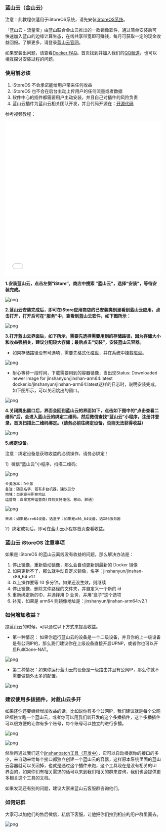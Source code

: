 ### 蓝山云（金山云）

注意：此教程仅适用于iStoreOS系统，请先安装[iStoreOS系统](/zh/guide/istoreos/README.md)。

「蓝山云 - 流量宝」由蓝山联合金山云推出的一款镜像软件，通过简单安装后可快速加入蓝山的边缘计算生态，在线共享带宽即可赚钱，每月可获取一定的现金收益回报。了解更多，请登录[蓝山云官网](https://www.bmtcloud.com.cn/)。

如果安装出问题，请查看[Docker FAQ](/zh/guide/istoreos/question.html#docker-%E7%9B%B8%E5%85%B3)。首页找到并加入我们的[QQ频道](https://pd.qq.com/s/7w59c4lvn)，也可以相互探讨安装过程的问题。

### 使用前必读

1. iStoreOS 不会承诺能给用户带来任何收益
2. iStoreOS 也不会在后台主动上传用户的任何流量或者数据
3. 软件中心的插件都需要用户主动安装，并且自己对插件的风险负责
4. 蓝山云插件为蓝山云相关团队开发，并且代码开源在：[开源代码](https://github.com/linkease/openwrt-app-actions/tree/main/applications/luci-app-bmtedge)

参考视频教程：
<iframe src="//player.bilibili.com/player.html?aid=447326734&bvid=BV1ij411B7r7&cid=1235223709&page=1" allowfullscreen="allowfullscreen" width="100%" height="500" scrolling="no" frameborder="0" sandbox="allow-top-navigation allow-same-origin allow-forms allow-scripts"> </iframe>


**1.安装蓝山云，点击左侧“iStore“，商店中搜索 “蓝山云”，选择“安装”，等待安装完成。**

![png](./bmtedge/1.jpg)


**2.蓝山云安装完成后，即可在iStore应用商店的已安装类别里看到蓝山云应用，点击打开，打开后可在“服务”中，查看到蓝山云软件，如下图所示：**

![png](./bmtedge/2.jpg)

**3.打开蓝山云界面后，如下所示，需要先选择需要用到的存储路径，因为存储大小和收益强相关，建议分配较大存储；最后点击“安装”，安装蓝山云容器。**

* 如果存储路径没有可选项，需要先格式化磁盘，并在系统中挂载磁盘。

![png](./bmtedge/3.jpg)

* 耐心等待一段时间，下载需要用到的容器镜像，当出现Status: Downloaded newer image for jinshanyun/jinshan-arm64:latest
docker.io/jinshanyun/jinshan-arm64:latest这样的日志时，说明安装完成，如下图所示，可以关闭跳出的窗口。

![png](./bmtedge/4.jpg)

**4.关闭跳出窗口后，界面会回到蓝山云的界面如下，点击如下图中的“点击查看二维码”后，会进入蓝山云的绑定二维码，然后微信查找“蓝山云”小程序，注册并登录，首页扫描此二维码绑定。（请务必前往绑定设备，否则无法获得收益）**

![png](./bmtedge/5.jpg)


**5.绑定设备。**

注意：绑定设备是获取收益的必须操作，请务必绑定！

1）微信“蓝山云”小程序，扫描二维码;

![png](./bmtedge/6.jpg)

```
业务版本：D业务
备注：随意名字，若有多台机器，建议区分
地域：自家宽带所在地区
运营商：自家宽带运营商(目前支持电信、移动、联通)
```

![png](./bmtedge/7.jpg)
```
来源：如果是arm64设备，选盒子；如果是x86_64设备，选X86服务器
```
2）绑定成功后，即可在蓝山云小程序首页查看收益。

### 蓝山云 iStoreOS 注意事项

如果是 iStoreOS  的蓝山云离线没有收益的问题，那么解决办法是：
1. 停止镜像，重新启动镜像，那么会自动更新到最新的 Docker 镜像
2. 如果更新不了，那么就手动自定义镜像，名字：jinshanyun/jinshan-x86_64:v1.1
3. 以上操作要等 10 多分钟。如果还没生效，则继续
4. 停止镜像，删除文件路径的文件夹，并自定义一个新的 id
5. 重新绑定新的ID，并选择用 D 业务，并用”盒子“这个选项
6. 补充，如果是 arm64 则镜像地址是：jinshanyun/jinshan-arm64:v2.1

### 如何增加收益？

跑蓝山云的时候，可以通过以下方式来提高收益。

- 第一种情况：
如果你运行蓝山云的设备是一个二级设备，并且你的上一级设备是有公网IP的，那么我们建议你在上级设备直接开启UPNP，或者你也可以开启FullClone-NAT。

![png](./bmtedge/10.png)

- 第二种情况：如果你运行蓝山云的设备是一级路由并且有公网IP，那么你就不需要做额外太多的配置。

![png](./bmtedge/11.png)

### 建议使用多拨插件，对蓝山云多开

如果还你还要继续增加收益的话，比如说你有多个公网IP，我们建议就是每个公网IP都独立跑一个蓝山云，或者你可以用我们新开发的这个多播插件，这个多播插件可以很方便的让你有多个账号，每个账号可以独立的进行多播。

![png](./bmtedge/12.png)

![png](./bmtedge/13.png)

然后再通过我们这个[jinshanbatch工具（开发中）]()，它可以自动根据你的接口的多少，来自动来给每个接口都独立创建一个蓝山云的容器，这样原本系统里面的蓝山云容器就可以关闭掉，也就是通过这个插件来跑，这个工具现在是没有相关的UI界面的，如果你们有相关需求的话可以来到我们相关的群来咨询，我们也会提供更多相关这个工具的文档。

如果发现还有别的问题，建议大家来蓝山云客服群咨询他们。

### 如何进群

大家可以加他们的售后微信，私信下客服，让他把你们拉到相应的用户群里面去。

![png](./bmtedge/9.png)